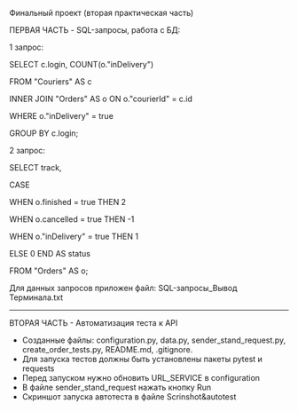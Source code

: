 ﻿Финальный проект (вторая практическая часть)

ПЕРВАЯ ЧАСТЬ - SQL-запросы, работа с БД:

1 запрос:

SELECT c.login, COUNT(o."inDelivery")  

FROM "Couriers" AS c 

INNER JOIN "Orders" AS o ON o."courierId" = c.id 

WHERE o."inDelivery" = true

GROUP BY c.login;

2 запрос:

SELECT track, 

CASE 

WHEN o.finished = true THEN 2 

WHEN o.cancelled = true THEN -1 

WHEN o."inDelivery" = true THEN 1 

ELSE 0 END AS status 

FROM "Orders" AS o;


Для данных запросов приложен файл: SQL-запросы_Вывод Терминала.txt
___________________________________________________________________
ВТОРАЯ ЧАСТЬ - Автоматизация теста к API
- Созданные файлы: configuration.py, data.py, sender_stand_request.py, 
create_order_tests.py, README.md, .gitignore. 
- Для запуска тестов должны быть установлены пакеты pytest и requests
- Перед запуском нужно обновить URL_SERVICE в  configuration
- В файле sender_stand_request нажать кнопку Run
- Скриншот запуска автотеста в файле Scrinshot&autotest
